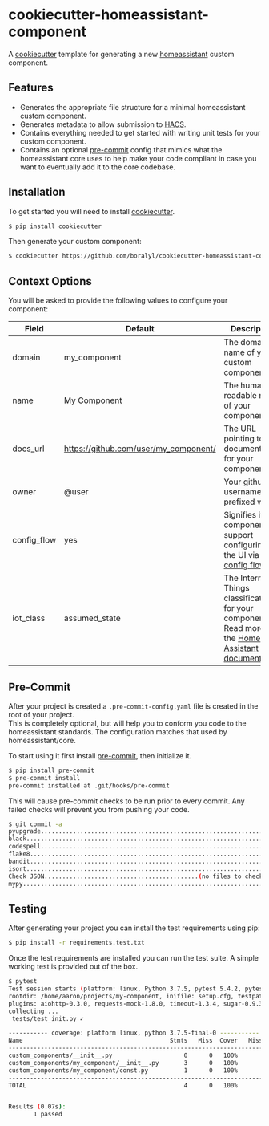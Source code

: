 # cookiecutter-homeassistant-component

A [cookiecutter](https://github.com/cookiecutter/cookiecutter) template for generating
a new [homeassistant](https://www.home-assistant.io/) custom component.

## Features

- Generates the appropriate file structure for a minimal homeassistant custom component.
- Generates metadata to allow submission to [HACS](https://hacs.xyz/).
- Contains everything needed to get started with writing unit tests for your custom component.
- Contains an optional [pre-commit](https://pre-commit.com/) config that mimics what the homeassistant core uses to help
  make your code compliant in case you want to eventually add it to the core codebase.

## Installation

To get started you will need to install [cookiecutter](https://github.com/cookiecutter/cookiecutter).

```bash
$ pip install cookiecutter
```

Then generate your custom component:

```bash
$ cookiecutter https://github.com/boralyl/cookiecutter-homeassistant-component
```

## Context Options

You will be asked to provide the following values to configure your component:

| Field       | Default                               | Description                                                                                                                                                                                  |
| ----------- | ------------------------------------- | -------------------------------------------------------------------------------------------------------------------------------------------------------------------------------------------- |
| domain      | my_component                          | The domain name of your custom component.                                                                                                                                                    |
| name        | My Component                          | The human readable name of your component.                                                                                                                                                   |
| docs_url    | https://github.com/user/my_component/ | The URL pointing to documentation for your component.                                                                                                                                        |
| owner       | @user                                 | Your github username prefixed with `@`.                                                                                                                                                      |
| config_flow | yes                                   | Signifies if your component will support configuring via the UI via [config flow](https://developers.home-assistant.io/docs/config_entries_config_flow_handler).                             |
| iot_class   | assumed_state                         | The Internet of Things classification for your component. Read more in the [Home Assistant documentation](https://developers.home-assistant.io/docs/creating_integration_manifest/#iot-class). |

## Pre-Commit

After your project is created a `.pre-commit-config.yaml` file is created in the root of your project.  
This is completely optional, but will help you to conform you code to the homeassistant standards.  The
configuration matches that used by homeassistant/core.  

To start using it first install [pre-commit](https://pre-commit.com/), then initialize it.

```bash
$ pip install pre-commit
$ pre-commit install
pre-commit installed at .git/hooks/pre-commit
```

This will cause pre-commit checks to be run prior to every commit.  Any failed checks will prevent you from pushing your code.

```bash
$ git commit -a
pyupgrade................................................................Passed
black....................................................................Passed
codespell................................................................Passed
flake8...................................................................Passed
bandit...................................................................Passed
isort....................................................................Passed
Check JSON...........................................(no files to check)Skipped
mypy.....................................................................Passed
```

## Testing

After generating your project you can install the test requirements using pip:

```bash
$ pip install -r requirements.test.txt
```

Once the test requirements are installed you can run the test suite. A simple
working test is provided out of the box.

```bash
$ pytest
Test session starts (platform: linux, Python 3.7.5, pytest 5.4.2, pytest-sugar 0.9.3)
rootdir: /home/aaron/projects/my-component, inifile: setup.cfg, testpaths: tests
plugins: aiohttp-0.3.0, requests-mock-1.8.0, timeout-1.3.4, sugar-0.9.3, cov-2.8.1, homeassistant-0.1.0
collecting ...
 tests/test_init.py ✓                                                                                                                                                          100% ██████████

----------- coverage: platform linux, python 3.7.5-final-0 -----------
Name                                         Stmts   Miss  Cover   Missing
--------------------------------------------------------------------------
custom_components/__init__.py                    0      0   100%
custom_components/my_component/__init__.py       3      0   100%
custom_components/my_component/const.py          1      0   100%
--------------------------------------------------------------------------
TOTAL                                            4      0   100%


Results (0.07s):
       1 passed

```
